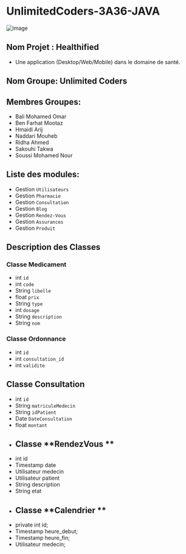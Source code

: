 # UnlimitedCoders-3A36-JAVA
![image](https://user-images.githubusercontent.com/123477447/217036967-6d1d717f-2fc4-473a-8b51-ca4ec336796d.png)

## Nom Projet : Healthified
- Une application (Desktop/Web/Mobile) dans le domaine de santé.
## Nom Groupe: Unlimited Coders
## Membres Groupes:
-   Bali Mohamed Omar
-   Ben Farhat Mootaz
-   Hmaidi Arij
-   Naddari Mouheb
-   Ridha Ahmed
-   Sakouhi Takwa
-   Soussi Mohamed Nour

## Liste des modules:
- Gestion `Utilisateurs`
- Gestion `Pharmacie`
- Gestion `Consultation`
- Gestion `Blog`
- Gestion `Rendez-Vous`
- Gestion `Assurances`
- Gestion `Produit`

## Description des Classes

### Classe **Medicament**
- int `id`
- int `code`
- String `libelle`
- float `prix`
- String `type`
- int `dosage`
- String `description`
- String `nom`

### Classe **Ordonnance**
- int `id`
- int `consultation_id`
- int `validite`

## Classe **Consultation**
- int `id`
- String `matriculeMedecin`
- String `idPatient`
- Date `DateConsultation`
- float `montant`
- ## Classe **RendezVous **
 - int id
 - Timestamp date
 - Utilisateur medecin
 - Utilisateur patient
 - String description
 - String etat
- ## Classe **Calendrier **
 -    private int id;
 - Timestamp heure_debut;
 - Timestamp heure_fin;
 - Utilisateur medecin;
